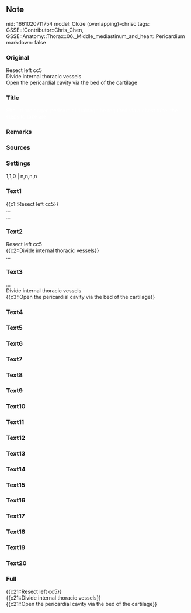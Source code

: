 ## Note
nid: 1661020711754
model: Cloze (overlapping)-chrisc
tags: GSSE::!Contributor::Chris_Chen, GSSE::Anatomy::Thorax::06._Middle_mediastinum_and_heart::Pericardium
markdown: false

### Original
<div>
  Resect left cc5
</div>
<div>
  Divide internal thoracic vessels
</div>
<div>
  Open the pericardial cavity via the bed of the cartilage
</div>

### Title
<span style="color: rgb(255, 255, 255)">Should prolonged
pericardial drainage be required via a chest tube, the steps to
take are:</span>

### Remarks


### Sources


### Settings
1,1,0 | n,n,n,n

### Text1
<div>
  {{c1::Resect left cc5}}
</div>
<div>
  ...
</div>
<div>
  ...
</div>

### Text2
<div>
  Resect left cc5
</div>
<div>
  {{c2::Divide internal thoracic vessels}}
</div>
<div>
  ...
</div>

### Text3
<div>
  ...
</div>
<div>
  Divide internal thoracic vessels
</div>
<div>
  {{c3::Open the pericardial cavity via the bed of the cartilage}}
</div>

### Text4


### Text5


### Text6


### Text7


### Text8


### Text9


### Text10


### Text11


### Text12


### Text13


### Text14


### Text15


### Text16


### Text17


### Text18


### Text19


### Text20


### Full
<div>
  {{c21::Resect left cc5}}
</div>
<div>
  {{c21::Divide internal thoracic vessels}}
</div>
<div>
  {{c21::Open the pericardial cavity via the bed of the cartilage}}
</div>

